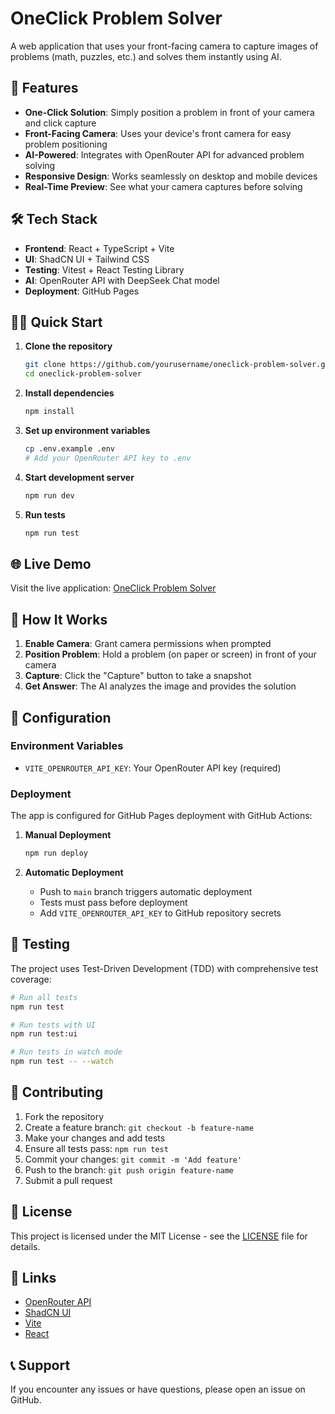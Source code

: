 # OneClick Problem Solver

A web application that uses your front-facing camera to capture images of problems (math, puzzles, etc.) and solves them instantly using AI.

## 🚀 Features

- **One-Click Solution**: Simply position a problem in front of your camera and click capture
- **Front-Facing Camera**: Uses your device's front camera for easy problem positioning
- **AI-Powered**: Integrates with OpenRouter API for advanced problem solving
- **Responsive Design**: Works seamlessly on desktop and mobile devices
- **Real-Time Preview**: See what your camera captures before solving

## 🛠️ Tech Stack

- **Frontend**: React + TypeScript + Vite
- **UI**: ShadCN UI + Tailwind CSS
- **Testing**: Vitest + React Testing Library
- **AI**: OpenRouter API with DeepSeek Chat model
- **Deployment**: GitHub Pages

## 🏃‍♂️ Quick Start

1. **Clone the repository**
   ```bash
   git clone https://github.com/yourusername/oneclick-problem-solver.git
   cd oneclick-problem-solver
   ```

2. **Install dependencies**
   ```bash
   npm install
   ```

3. **Set up environment variables**
   ```bash
   cp .env.example .env
   # Add your OpenRouter API key to .env
   ```

4. **Start development server**
   ```bash
   npm run dev
   ```

5. **Run tests**
   ```bash
   npm run test
   ```

## 🌐 Live Demo

Visit the live application: [OneClick Problem Solver](https://yourusername.github.io/oneclick-problem-solver/)

## 📝 How It Works

1. **Enable Camera**: Grant camera permissions when prompted
2. **Position Problem**: Hold a problem (on paper or screen) in front of your camera
3. **Capture**: Click the "Capture" button to take a snapshot
4. **Get Answer**: The AI analyzes the image and provides the solution

## 🔧 Configuration

### Environment Variables

- `VITE_OPENROUTER_API_KEY`: Your OpenRouter API key (required)

### Deployment

The app is configured for GitHub Pages deployment with GitHub Actions:

1. **Manual Deployment**
   ```bash
   npm run deploy
   ```

2. **Automatic Deployment**
   - Push to `main` branch triggers automatic deployment
   - Tests must pass before deployment
   - Add `VITE_OPENROUTER_API_KEY` to GitHub repository secrets

## 🧪 Testing

The project uses Test-Driven Development (TDD) with comprehensive test coverage:

```bash
# Run all tests
npm run test

# Run tests with UI
npm run test:ui

# Run tests in watch mode
npm run test -- --watch
```

## 🤝 Contributing

1. Fork the repository
2. Create a feature branch: `git checkout -b feature-name`
3. Make your changes and add tests
4. Ensure all tests pass: `npm run test`
5. Commit your changes: `git commit -m 'Add feature'`
6. Push to the branch: `git push origin feature-name`
7. Submit a pull request

## 📄 License

This project is licensed under the MIT License - see the [LICENSE](LICENSE) file for details.

## 🔗 Links

- [OpenRouter API](https://openrouter.ai/)
- [ShadCN UI](https://ui.shadcn.com/)
- [Vite](https://vitejs.dev/)
- [React](https://reactjs.org/)

## 📞 Support

If you encounter any issues or have questions, please open an issue on GitHub.